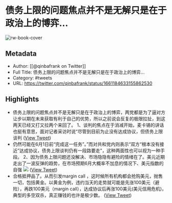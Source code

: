 # 债务上限的问题焦点并不是无解只是在于政治上的博弈...

![rw-book-cover](https://pbs.twimg.com/profile_images/1453864539720601606/rEHaWNk1.jpg)

## Metadata
- Author: [[@qinbafrank on Twitter]]
- Full Title: 债务上限的问题焦点并不是无解只是在于政治上的博弈...
- Category: #tweets
- URL: https://twitter.com/qinbafrank/status/1661184633155862530

## Highlights
- 债务上限的问题焦点并不是无解只是在于政治上的博弈，两党都是为了逼对方让步以期在未来获取有利于自己的优势，所以之前说会反复的极限拉扯，到这两天已经又打又拉两个来回了。
  1、谈判的焦点在于消减开始，麦卡锡的讲话也挺有意思，面对记者采访时说“尽管到目前为止没有达成协议，但债务上限谈判 ([View Tweet](https://twitter.com/qinbafrank/status/1661184633155862530))
- 仍然可能在6月1日前“完成这一任务”。”而对共和党内则表示“双方“根本没有接近”达成协议，债务上限谈判仍有一段路要走”，这种两面性也可以视为一种手段。
  2、因为债务上限问题还没解决、市场隐隐有避险的情绪在了。美元近期走出了一波反弹的趋势，在市场预期6月大概率不加息的情况下、美元指数的自强 
  ![](https://pbs.twimg.com/media/Fw22oQfaAAA3VBl.jpg) ([View Tweet](https://twitter.com/qinbafrank/status/1661184648678985728))
- 合格抵押品了。从而引发margin call ，这时候所有机构都会抢购美元，抛售一切，包括黄金。以黄金为例，违约当天的走势就可能是先涨100美元（避险），再跌100美元（margin call），达成协议后再涨100美元(美元信用危机)，典型的多空双杀，真正赚钱的也许是极少数。 ([View Tweet](https://twitter.com/qinbafrank/status/1661184657923112960))
